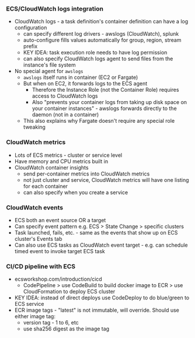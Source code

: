 ### ECS/CloudWatch logs integration
- CloudWatch logs - a task definition's container definition can have a log configuration
  - can specify different log drivers - awslogs (CloudWatch), splunk
  - auto-configure fills values automatically for group, region, stream prefix
  - KEY IDEA: task execution role needs to have log permission
  - can also specify CloudWatch logs agent to send files from the instance's file system
- No special agent for `awslogs`
  - `awslogs` itself runs in container (EC2 or Fargate)
  - But when on EC2, it forwards logs to the ECS agent
    - Therefore the Instance Role (not the Container Role) requires access to CloudWatch logs
    - Also "prevents your container logs from taking up disk space on your container instances" - awslogs forwards directly to the daemon (not in a container)
  - This also explains why Fargate doesn't require any special role tweaking

### CloudWatch metrics
- Lots of ECS metrics - cluster or service level
- Have memory and CPU metrics built in
- CloudWatch container insights 
  - send per-container metrics into CloudWatch metrics 
  - not just cluster and service, CloudWatch metrics will have one listing for each container
  - can also specify when you create a service

### CloudWatch events
- ECS both an event source OR a target
- Can specify event pattern e.g. ECS > State Change > specific clusters
- Task launched, fails, etc. - same as the events that show up on ECS cluster's Events tab
- Can also use ECS tasks as CloudWatch event target - e.g. can schedule timed event to invoke target ECS task

### CI/CD pipeline with ECS
- ecsworkshop.com/introduction/cicd
  - CodePipeline > use CodeBuild to build docker image to ECR > use CloudFormation to deploy ECS cluster
- KEY IDEA: instead of direct deploys use CodeDeploy to do blue/green to ECS service
- ECR image tags - "latest" is not immutable, will override. Should use either image tag:
  - version tag - 1 to 6, etc
  - use sha256 digest as the image tag
